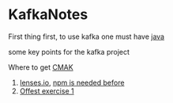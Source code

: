 # KafkaNotes

First thing first, to use kafka one must have [java](javaNotes.md)

some key points for the kafka project

Where to get [CMAK](https://github.com/yahoo/CMAK)
1. [lenses.io](https://github.com/lensesio/schema-registry-ui), [npm  is needed before](https://www.sitepoint.com/beginners-guide-node-package-manager/)
2. [Offest exercise 1](./offset_exercise1.md)

